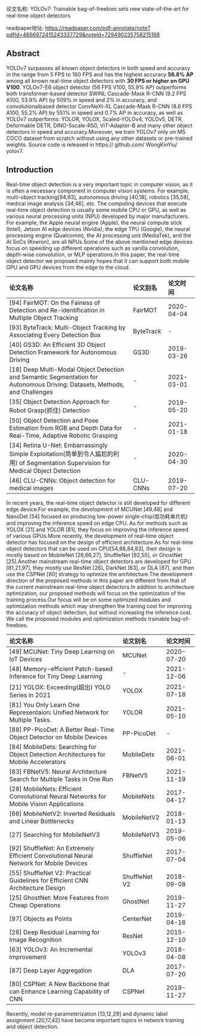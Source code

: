 
论文名称: YOLOv7: Trainable bag-of-freebies sets new state-of-the-art for real-time object detectors

readpaper地址: https://readpaper.com/pdf-annotate/note?pdfId=4666972415243337729&noteId=729490235758215168

## Abstract 

YOLOv7 surpasses all known object detectors in both speed and accuracy in the range from 5 FPS to 160 FPS and has the highest accuracy **56.8% AP** among all known real-time object detectors with **30 FPS or higher on GPU V100**. YOLOv7-E6 object detector (56 FPS V100, 55.9% AP) outperforms both transformer-based detector SWINL Cascade-Mask R-CNN (9.2 FPS A100, 53.9% AP) by 509% in speed and 2% in accuracy, and convolutionalbased detector ConvNeXt-XL Cascade-Mask R-CNN (8.6 FPS A100, 55.2% AP) by 551% in speed and 0.7% AP in accuracy, as well as YOLOv7 outperforms: YOLOR, YOLOX, Scaled-YOLOv4, YOLOv5, DETR, Deformable DETR, DINO-5scale-R50, ViT-Adapter-B and many other object detectors in speed and accuracy.Moreover, we train YOLOv7 only on MS COCO dataset from scratch without using any other datasets or pre-trained weights. Source code is released in https:// github.com/ WongKinYiu/ yolov7.


## Introduction

Real-time object detection is a very important topic in computer vision, as it is often a necessary component in computer vision systems. For example, multi-object tracking[94,93], autonomous driving [40,18], robotics [35,58], medical image analysis [34,46], etc. The computing devices that execute real-time object detection is usually some mobile CPU or GPU, as well as various neural processing units (NPU) developed by major manufacturers. For example, the Apple neural engine (Apple), the neural compute stick (Intel), Jetson AI edge devices (Nvidia), the edge TPU (Google), the neural processing engine (Qualcomm), the AI processing unit (MediaTek), and the AI SoCs (Kneron), are all NPUs.Some of the above mentioned edge devices focus on speeding up different operations such as vanilla convolution, depth-wise convolution, or MLP operations.In this paper, the real-time object detector we proposed mainly hopes that it can support both mobile GPU and GPU devices from the edge to the cloud.

| 论文名称 | 论文别名 | 论文时间
| :------- | :------ | :--------
| [94] FairMOT: On the Fainess of Detection and Re-identification in Multiple Object Tracking | FairMOT | 2020-04-04
| [93] ByteTrack: Multi-Object Tracking by Associating Every Detection Box | ByteTrack | - 
| [40] GS3D: An Efficient 3D Object Detection Framework for Autonomous Driving | GS3D | 2019-03-26
| [18] Deep Multi-Modal Object Detection and Semantic Segmentation for Autonomous Driving: Datasets, Methods, and Challenges | - | 2021-03-01
| [35] Object Detection Approach for Robot Grasp(抓住) Detection | - | 2019-05-20
| [50] Object Detection and Pose Estimation from RGB and Depth Data for Real-Time, Adaptive Robotic Grasping | - | 2021-01-18
| [34] Retina U-Net: Embarrassingly Simple Exploitation(简单到令人尴尬的利用) of Segmentation Supervision for Medical Object Detection | - | 2020-04-30
| [46] CLU-CNNs: Object detection for medical images | CLU-CNNs | 2019-07-20


In recent years, the real-time object detector is still developed for different edge device.For example, the development of MCUNet [49,48] and NanoDet [54] focused on producing low-power single-chip(低功耗单片机) and improving the inference speed on edge CPU. As for methods such as YOLOX [21] and YOLOR [81], they focus on improving the inference speed of various GPUs.More recently, the development of real-time object detector has focused on the design of efficient architecture.As for real-time object detectors that can be used on CPU[54,88,84,83], their design is mostly based on MobileNet [28,66,27], ShuffleNet [92,55], or GhostNet [25].Another mainstream real-time object detectors are developed for GPU [81,21,97], they mostly use ResNet [26], DarkNet [63], or DLA [87], and then use the CSPNet [80] strategy to optimize the architecture.The development direction of the proposed methods in this paper are different from that of the current mainstream real-time object detectors.In addition to architecture optimization, our proposed methods will focus on the optimization of the training process.Our focus will be on some optimized modules and optimization methods which may strengthen the training cost for improving the accuracy of object detection, but without increasing the inference cost. We call the proposed modules and optimization methods trainable bag-of-freebies.

| 论文名称 | 论文别名 | 论文时间
| :------- | :------ | :--------
| [49] MCUNet: Tiny Deep Learning on IoT Devices | MCUNet | 2020-07-20
| [48] Memory-efficient Patch-based Inference for Tiny Deep Learning | - | 2021-12-06
| [21] YOLOX: Exceeding(超出) YOLO Series in 2021 | YOLOX | 2021-07-18
| [81] You Only Learn One Representaion: Unified Network for Multiple Tasks. | YOLOR | 2021-05-10
| [88] PP-PicoDet: A Better Real-Time Object Detector on Mobile Devices | PP-PicoDet | -
| [84] MobileDets: Searching for Object Detection Architectures for Mobile Accelerators | MobileDets | 2021-06-01
| [83] FBNetV5: Neural Architecture Search for Multiple Tasks in One Run | FBNetV5 | 2021-11-19
| [28] MobileNets: Efficient Convolutional Neural Networks for Mobile Vision Applications | MobileNets | 2017-04-17
| [66] MobileNetV2: Inverted Residuals and Linear Bottlenecks | MobileNetV2 | 2018-01-13
| [27] Searching for MobileNetV3 | MobileNetV3 | 2019-05-06
| [92] ShuffleNet: An Extremely Efficient Convolutional Neural Network for Mobile Devices | ShuffleNet | 2017-07-04
| [55] ShuffleNet V2: Practical Guidelines for Efficient CNN Architecture Design | ShuffleNet V2 | 2018-09-08
| [25] GhostNet: More Features from Cheap Operations | GhostNet | 2019-11-27
| [97] Objects as Points | CenterNet | 2019-04-16
| [26] Deep Residual Learning for Image Recognition | ResNet | 2015-12-10
| [63] YOLOv3: An Incremental Improvement | YOLOv3 | 2018-04-08
| [87] Deep Layer Aggregation | DLA | 2017-07-20
| [80] CSPNet: A New Backbone that can Enhance Learning Capability of CNN | CSPNet | 2019-11-27

Recently, model re-parameterization [13,12,29] and dynamic label assignment [20,17,42] have become important topics in network training and object detection.